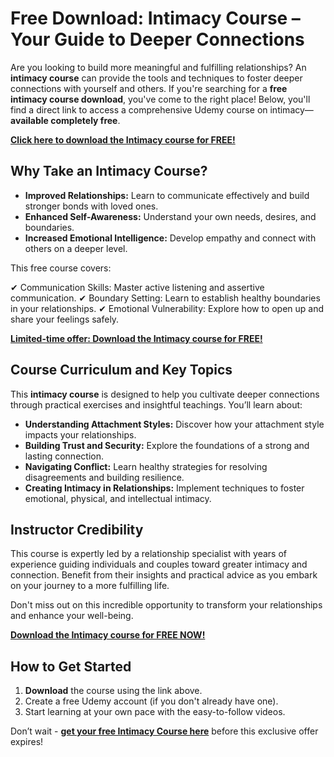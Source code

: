 # Free Download: Intimacy Course – Your Guide to Deeper Connections

Are you looking to build more meaningful and fulfilling relationships? An **intimacy course** can provide the tools and techniques to foster deeper connections with yourself and others. If you're searching for a **free intimacy course download**, you've come to the right place! Below, you'll find a direct link to access a comprehensive Udemy course on intimacy—**available completely free**.

[**Click here to download the Intimacy course for FREE!**](https://udemywork.com/intimacy-course)

## Why Take an Intimacy Course?

*   **Improved Relationships:** Learn to communicate effectively and build stronger bonds with loved ones.
*   **Enhanced Self-Awareness:** Understand your own needs, desires, and boundaries.
*   **Increased Emotional Intelligence:** Develop empathy and connect with others on a deeper level.

This free course covers:

✔ Communication Skills: Master active listening and assertive communication.
✔ Boundary Setting: Learn to establish healthy boundaries in your relationships.
✔ Emotional Vulnerability: Explore how to open up and share your feelings safely.

[**Limited-time offer: Download the Intimacy course for FREE!**](https://udemywork.com/intimacy-course)

## Course Curriculum and Key Topics

This **intimacy course** is designed to help you cultivate deeper connections through practical exercises and insightful teachings. You’ll learn about:

*   **Understanding Attachment Styles:** Discover how your attachment style impacts your relationships.
*   **Building Trust and Security:** Explore the foundations of a strong and lasting connection.
*   **Navigating Conflict:** Learn healthy strategies for resolving disagreements and building resilience.
*   **Creating Intimacy in Relationships:** Implement techniques to foster emotional, physical, and intellectual intimacy.

## Instructor Credibility

This course is expertly led by a relationship specialist with years of experience guiding individuals and couples toward greater intimacy and connection. Benefit from their insights and practical advice as you embark on your journey to a more fulfilling life.

Don't miss out on this incredible opportunity to transform your relationships and enhance your well-being.

[**Download the Intimacy course for FREE NOW!**](https://udemywork.com/intimacy-course)

## How to Get Started

1.  **Download** the course using the link above.
2.  Create a free Udemy account (if you don't already have one).
3.  Start learning at your own pace with the easy-to-follow videos.

Don’t wait - **[get your free Intimacy Course here](https://udemywork.com/intimacy-course)** before this exclusive offer expires!
